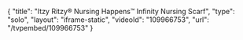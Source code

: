 {
    "title": "Itzy Ritzy&reg; Nursing Happens&trade; Infinity Nursing Scarf",
    "type": "solo",
    "layout": "iframe-static",
    "videoId": "109966753",
    "url": "\/tvpembed\/109966753"
}